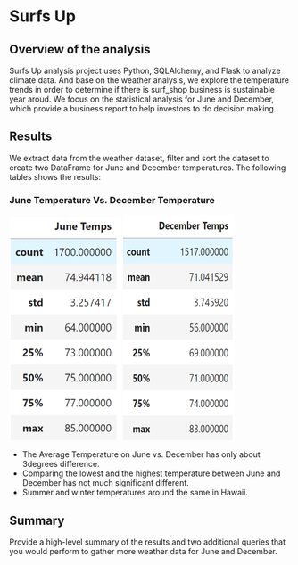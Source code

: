 # Surfs Up
## Overview of the analysis
Surfs Up analysis project uses Python, SQLAlchemy, and Flask to analyze climate data. And base on the weather analysis, we explore the temperature trends in order to determine if there is surf_shop business is sustainable year aroud. We focus on the statistical analysis for June and December, which provide a business report to help investors to do decision making.

## Results
We extract data from the weather dataset, filter and sort the dataset to create two DataFrame for June and December temperatures. The following tables shows the results:

### June Temperature    Vs.     December Temperature


<img src="Resources/June_result.PNG" width="200" height="400">         <img src="Resources/December_result.PNG" width="200" height="405">



- The Average Temperature on June vs. December has only about 3degrees difference.
- Comparing the lowest and the highest temperature between June and December has not much significant different.  
- Summer and winter temperatures around the same in Hawaii.


## Summary
Provide a high-level summary of the results and two additional queries that you would perform to gather more weather data for June and December.
